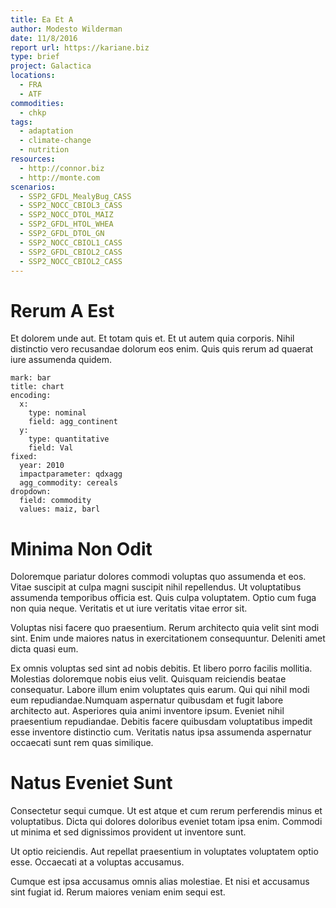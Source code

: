 ```yaml
---
title: Ea Et A
author: Modesto Wilderman
date: 11/8/2016
report url: https://kariane.biz
type: brief
project: Galactica
locations:
  - FRA
  - ATF
commodities:
  - chkp
tags:
  - adaptation
  - climate-change
  - nutrition
resources:
  - http://connor.biz
  - http://monte.com
scenarios:
  - SSP2_GFDL_MealyBug_CASS
  - SSP2_NOCC_CBIOL3_CASS
  - SSP2_NOCC_DTOL_MAIZ
  - SSP2_GFDL_HTOL_WHEA
  - SSP2_GFDL_DTOL_GN
  - SSP2_NOCC_CBIOL1_CASS
  - SSP2_GFDL_CBIOL2_CASS
  - SSP2_NOCC_CBIOL2_CASS
---
```

# Rerum A Est
Et dolorem unde aut. Et totam quis et. Et ut autem quia corporis. Nihil distinctio vero recusandae dolorum eos enim. Quis quis rerum ad quaerat iure assumenda quidem.

```vis
mark: bar
title: chart
encoding:
  x:
    type: nominal
    field: agg_continent
  y:
    type: quantitative
    field: Val
fixed:
  year: 2010
  impactparameter: qdxagg
  agg_commodity: cereals
dropdown:
  field: commodity
  values: maiz, barl
```

# Minima Non Odit
Doloremque pariatur dolores commodi voluptas quo assumenda et eos. Vitae suscipit at culpa magni suscipit nihil repellendus. Ut voluptatibus assumenda temporibus officia est. Quis culpa voluptatem. Optio cum fuga non quia neque. Veritatis et ut iure veritatis vitae error sit.
 Voluptas nisi facere quo praesentium. Rerum architecto quia velit sint modi sint. Enim unde maiores natus in exercitationem consequuntur. Deleniti amet dicta quasi eum.
 Ex omnis voluptas sed sint ad nobis debitis. Et libero porro facilis mollitia. Molestias doloremque nobis eius velit. Quisquam reiciendis beatae consequatur. Labore illum enim voluptates quis earum. Qui qui nihil modi eum repudiandae.Numquam aspernatur quibusdam et fugit labore architecto aut. Asperiores quia animi inventore ipsum. Eveniet nihil praesentium repudiandae. Debitis facere quibusdam voluptatibus impedit esse inventore distinctio cum. Veritatis natus ipsa assumenda aspernatur occaecati sunt rem quas similique.

# Natus Eveniet Sunt
Consectetur sequi cumque. Ut est atque et cum rerum perferendis minus et voluptatibus. Dicta qui dolores doloribus eveniet totam ipsa enim. Commodi ut minima et sed dignissimos provident ut inventore sunt.
 Ut optio reiciendis. Aut repellat praesentium in voluptates voluptatem optio esse. Occaecati at a voluptas accusamus.
 Cumque est ipsa accusamus omnis alias molestiae. Et nisi et accusamus sint fugiat id. Rerum maiores veniam enim sequi est.
